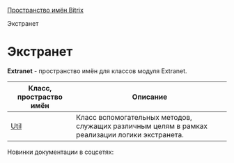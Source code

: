 [Пространство имён Bitrix](/api_d7/bitrix/index.php)

Экстранет

Экстранет
=========

**Extranet** - пространство имён для классов модуля Extranet.

  
  

| Класс, простраство имён | Описание |
| --- | --- |
| [Util](/api_d7/bitrix/extranet/util/index.php) | Класс вспомогательных методов, служащих различным целям в рамках реализации логики экстранета. |

Новинки документации в соцсетях:
